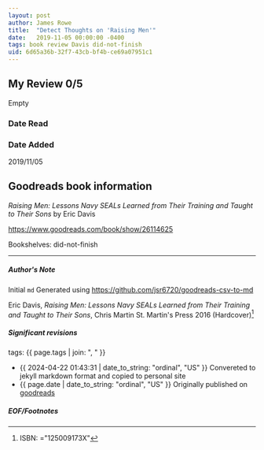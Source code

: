 ```yaml
---
layout: post
author: James Rowe
title:  "Detect Thoughts on 'Raising Men'"
date:   2019-11-05 00:00:00 -0400
tags: book review Davis did-not-finish
uid: 6d65a36b-32f7-43cb-bf4b-ce69a07951c1
---
```


<!-- highly dependent on how you personally use jekyll templates, and how you want this to show up -->
<!-- escape any jekyll keys with double brackets -->

## My Review 0/5

Empty

### Date Read


### Date Added
2019/11/05

## Goodreads book information

*Raising Men: Lessons Navy SEALs Learned from Their Training and Taught to Their Sons* by Eric  Davis

https://www.goodreads.com/book/show/26114625

Bookshelves: did-not-finish

---

##### Author's Note

Initial `md` Generated using https://github.com/jsr6720/goodreads-csv-to-md

Eric  Davis, *Raising Men: Lessons Navy SEALs Learned from Their Training and Taught to Their Sons*, Chris  Martin St. Martin's Press 2016 (Hardcover)[^1]

##### Significant revisions

tags: {{ page.tags | join: ", " }} <!-- todo move this somewhere -->

- {{ 2024-04-22 01:43:31 | date_to_string: "ordinal", "US" }} Convereted to jekyll markdown format and copied to personal site
- {{ page.date | date_to_string: "ordinal", "US" }} Originally published on [goodreads](https://www.goodreads.com)

##### EOF/Footnotes

[^1]: ISBN: ="125009173X"
